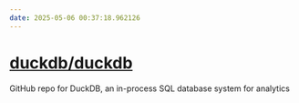 ```yaml
---
date: 2025-05-06 00:37:18.962126
---
```


# [duckdb/duckdb](https://github.com/duckdb/duckdb)

GitHub repo for DuckDB, an in-process SQL database system for analytics